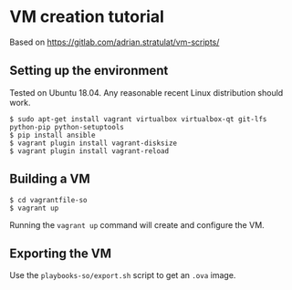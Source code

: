 # VM creation tutorial

Based on https://gitlab.com/adrian.stratulat/vm-scripts/

## Setting up the environment

Tested on Ubuntu 18.04.
Any reasonable recent Linux distribution should work.

    $ sudo apt-get install vagrant virtualbox virtualbox-qt git-lfs python-pip python-setuptools
    $ pip install ansible
    $ vagrant plugin install vagrant-disksize
    $ vagrant plugin install vagrant-reload

## Building a VM

    $ cd vagrantfile-so
    $ vagrant up

Running the `vagrant up` command will create and configure the VM.

## Exporting the VM

Use the `playbooks-so/export.sh` script to get an `.ova` image.
